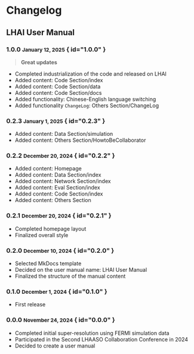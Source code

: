 # Changelog

## LHAI User Manual

### 1.0.0 <small>January 12, 2025</small> { id="1.0.0" }

> **Great updates**

- Completed industrialization of the code and released on LHAI
- Added content: Code Section/index
- Added content: Code Section/data
- Added content: Code Section/docs
- Added functionality: Chinese-English language switching
- Added functionality `ChangeLog`: Others Section/ChangeLog

### 0.2.3 <small>January 1, 2025</small> { id="0.2.3" }

- Added content: Data Section/simulation
- Added content: Others Section/HowtoBeCollaborator

### 0.2.2 <small>December 20, 2024</small> { id="0.2.2" }

- Added content: Homepage
- Added content: Data Section/index
- Added content: Network Section/index
- Added content: Eval Section/index
- Added content: Code Section/index
- Added content: Others Section

### 0.2.1 <small>December 20, 2024</small> { id="0.2.1" }

- Completed homepage layout
- Finalized overall style

### 0.2.0 <small>December 10, 2024</small> { id="0.2.0" }

- Selected MkDocs template
- Decided on the user manual name: LHAI User Manual
- Finalized the structure of the manual content

### 0.1.0 <small>December 1, 2024</small> { id="0.1.0" }

- First release

### 0.0.0 <small>November 24, 2024</small> { id="0.0.0" }

- Completed initial super-resolution using FERMI simulation data
- Participated in the Second LHAASO Collaboration Conference in 2024
- Decided to create a user manual
